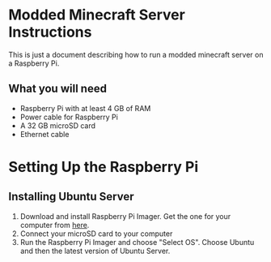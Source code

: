 # Modded Minecraft Server Instructions

This is just a document describing how to run a modded minecraft server on a Raspberry Pi. 

## What you will need
- Raspberry Pi with at least 4 GB of RAM
- Power cable for Raspberry Pi 
- A 32 GB microSD card
- Ethernet cable 

# Setting Up the Raspberry Pi

## Installing Ubuntu Server

1. Download and install Raspberry Pi Imager. Get the one for your computer from [here](https://www.raspberrypi.org/software/).
2. Connect your microSD card to your computer 
3. Run the Raspberry Pi Imager and choose "Select OS". Choose Ubuntu and then the latest version of Ubuntu Server. 
